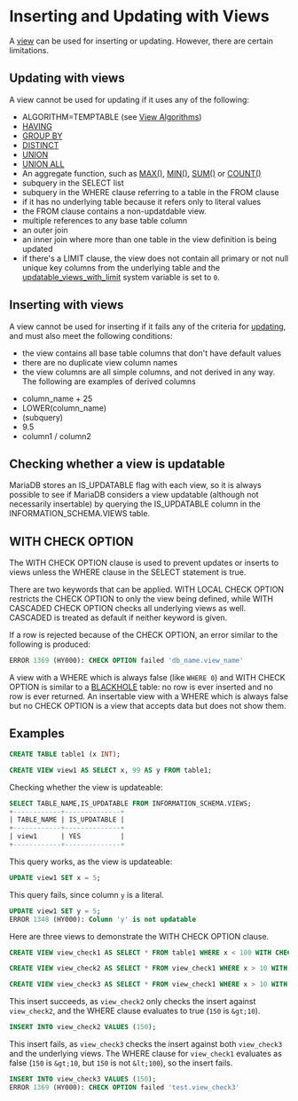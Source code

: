 # Inserting and Updating with Views

A [view](/programming-customizing-mariadb/views) can be used for inserting or updating. However, there are certain limitations.

## Updating with views

A view cannot be used for updating if it uses  any of the following:

- ALGORITHM=TEMPTABLE (see [View Algorithms](/programming-customizing-mariadb/views/view-algorithms))
- [HAVING](/sql-statements-structure/sql-statements/data-manipulation/selecting-data/select)
- [GROUP BY](/kb/en/select/#group-by)
- [DISTINCT](/kb/en/select/#distinct)
- [UNION](/kb/en/union/)
- [UNION ALL](/kb/en/union/)
- An aggregate function, such as [MAX()](/built-in-functions/aggregate-functions/max), [MIN()](/built-in-functions/aggregate-functions/min), [SUM()](/built-in-functions/aggregate-functions/sum) or [COUNT()](/built-in-functions/aggregate-functions/count)
- subquery in the SELECT list
- subquery in the WHERE clause referring to a table in the FROM clause
- if it has no underlying table because it refers only to literal values
- the FROM clause contains a non-updatdable view.
- multiple references to any base table column
- an outer join
- an inner join where more than one table in the view definition is being updated
- if there's a LIMIT clause, the view does not contain all primary or not null unique key columns from the underlying table and the [updatable_views_with_limit](/kb/en/server-system-variables/#updatable_views_with_limit) system variable is set to `0`.

## Inserting with views

A view cannot be used for inserting if it fails any of the criteria for [updating](#updating-with-views), and must also meet the following conditions:

- the view contains all base table columns that don't have default values
- there are no duplicate view column names
- the view columns are all simple columns, and not derived in any way. The following are examples of derived columns
<ul><li>column_name + 25
</li><li>LOWER(column_name)
</li><li>(subquery)
</li><li>9.5
</li><li>column1 / column2
</li></ul>

## Checking whether a view is updatable

MariaDB stores an IS_UPDATABLE flag with each view, so it is always possible to see if MariaDB considers a view updatable (although not necessarily insertable) by querying the IS_UPDATABLE column in the INFORMATION_SCHEMA.VIEWS table.

## WITH CHECK OPTION

The WITH CHECK OPTION clause is used to prevent updates or inserts to views unless the WHERE clause in the SELECT statement is true.

There are two keywords that can be applied. WITH LOCAL CHECK OPTION restricts the CHECK OPTION to only the view being defined, while WITH CASCADED CHECK OPTION checks all underlying views as well. CASCADED is treated as default if neither keyword is given.

If a row is rejected because of the CHECK OPTION, an error similar to the following is produced:

```sql
ERROR 1369 (HY000): CHECK OPTION failed 'db_name.view_name'
```

A view with a WHERE which is always false (like `WHERE 0`) and WITH CHECK OPTION is similar to a [BLACKHOLE](/columns-storage-engines-and-plugins/storage-engines/blackhole) table: no row is ever inserted and no row is ever returned. An insertable view with a WHERE which is always false but no CHECK OPTION is a view that accepts data but does not show them.

## Examples

```sql
CREATE TABLE table1 (x INT);

CREATE VIEW view1 AS SELECT x, 99 AS y FROM table1;
```

Checking whether the view is updateable:

```sql
SELECT TABLE_NAME,IS_UPDATABLE FROM INFORMATION_SCHEMA.VIEWS;
+------------+--------------+
| TABLE_NAME | IS_UPDATABLE |
+------------+--------------+
| view1      | YES          |
+------------+--------------+
```

This query works, as the view is updateable:

```sql
UPDATE view1 SET x = 5;
```

This query fails, since column `y` is a literal.

```sql
UPDATE view1 SET y = 5;
ERROR 1348 (HY000): Column 'y' is not updatable
```

Here are three views to demonstrate the WITH CHECK OPTION clause.

```sql
CREATE VIEW view_check1 AS SELECT * FROM table1 WHERE x < 100 WITH CHECK OPTION;

CREATE VIEW view_check2 AS SELECT * FROM view_check1 WHERE x > 10 WITH LOCAL CHECK OPTION;

CREATE VIEW view_check3 AS SELECT * FROM view_check1 WHERE x > 10 WITH CASCADED CHECK OPTION;
```

This insert succeeds, as `view_check2` only checks the insert against `view_check2`, and the WHERE clause evaluates to true (`150` is `&gt;10`).

```sql
INSERT INTO view_check2 VALUES (150);
```

This insert fails, as `view_check3` checks the insert against both `view_check3` and the underlying views. The WHERE clause for `view_check1` evaluates as false (`150` is `&gt;10`, but `150` is not `&lt;100`), so the insert fails.

```sql
INSERT INTO view_check3 VALUES (150);
ERROR 1369 (HY000): CHECK OPTION failed 'test.view_check3'
```